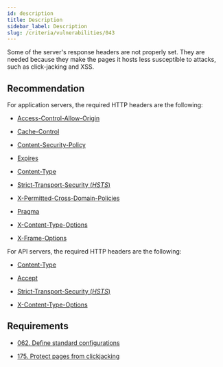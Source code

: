 ```yaml
---
id: description
title: Description
sidebar_label: Description
slug: /criteria/vulnerabilities/043
---
```


Some of the server's response headers are not properly set.
They are needed because they make the pages it hosts
less susceptible to attacks,
such as click-jacking and XSS.

## Recommendation

For application servers,
the required HTTP headers are the following:

* [Access-Control-Allow-Origin](https://fluidattacks.gitlab.io/asserts/fluidasserts.proto.http/?highlight=is_header_access_control_allow_origin_missing#fluidasserts.proto.http.is_header_access_control_allow_origin_missing)

* [Cache-Control](https://fluidattacks.gitlab.io/asserts/fluidasserts.proto.http/?highlight=fluidasserts%20proto%20http%20is_header_cache_control_missing#fluidasserts.proto.http.is_header_cache_control_missing)

* [Content-Security-Policy](https://fluidattacks.gitlab.io/asserts/fluidasserts.proto.http/?highlight=fluidasserts%20proto%20http%20is_header_content_security_policy_missing#fluidasserts.proto.http.is_header_content_security_policy_missing)

* [Expires](https://fluidattacks.gitlab.io/asserts/fluidasserts.proto.http/?highlight=fluidasserts%20proto%20http%20is_header_expires_missing#fluidasserts.proto.http.is_header_expires_missing)

* [Content-Type](https://fluidattacks.gitlab.io/asserts/fluidasserts.proto.http/?highlight=fluidasserts%20proto%20http%20is_header_content_type_missing#fluidasserts.proto.http.is_header_content_type_missing)

* [Strict-Transport-Security (*HSTS*)](https://fluidattacks.gitlab.io/asserts/fluidasserts.proto.http/?highlight=fluidasserts%20proto%20http%20is_header_hsts_missing#fluidasserts.proto.http.is_header_hsts_missing)

* [X-Permitted-Cross-Domain-Policies](https://fluidattacks.gitlab.io/asserts/fluidasserts.proto.http/?highlight=fluidasserts%20proto%20http%20is_header_perm_cross_dom_pol_missing#fluidasserts.proto.http.is_header_perm_cross_dom_pol_missing)

* [Pragma](https://fluidattacks.gitlab.io/asserts/fluidasserts.proto.http/?highlight=fluidasserts%20proto%20http%20is_header_pragma_missing#fluidasserts.proto.http.is_header_pragma_missing)

* [X-Content-Type-Options](https://fluidattacks.gitlab.io/asserts/fluidasserts.proto.http/?highlight=fluidasserts%20proto%20http%20is_header_x_content_type_options_missing#fluidasserts.proto.http.is_header_x_content_type_options_missing)

* [X-Frame-Options](https://fluidattacks.gitlab.io/asserts/fluidasserts.proto.http/?highlight=fluidasserts%20proto%20http%20is_header_x_frame_options_missing#fluidasserts.proto.http.is_header_x_frame_options_missing)

For API servers,
the required HTTP headers are the following:

* [Content-Type](https://fluidattacks.gitlab.io/asserts/fluidasserts.proto.rest/?highlight=fluidasserts%20proto%20rest%20is_header_content_type_missing#fluidasserts.proto.rest.is_header_content_type_missing)

* [Accept](https://fluidattacks.gitlab.io/asserts/fluidasserts.proto.rest/?highlight=fluidasserts%20proto%20rest%20accepts_insecure_accept_header#fluidasserts.proto.rest.accepts_insecure_accept_header)

* [Strict-Transport-Security (*HSTS*)](https://fluidattacks.gitlab.io/asserts/fluidasserts.proto.rest/?highlight=fluidasserts%20proto%20rest%20is_header_hsts_missing#fluidasserts.proto.rest.is_header_hsts_missing)

* [X-Content-Type-Options](https://fluidattacks.gitlab.io/asserts/fluidasserts.proto.rest/?highlight=fluidasserts%20proto%20rest%20is_header_x_content_type_options_missing#fluidasserts.proto.rest.is_header_x_content_type_options_missing)

## Requirements

- [062. Define standard configurations](/criteria/requirements/architecture/062)

- [175. Protect pages from clickjacking](/criteria/requirements/source/175)
